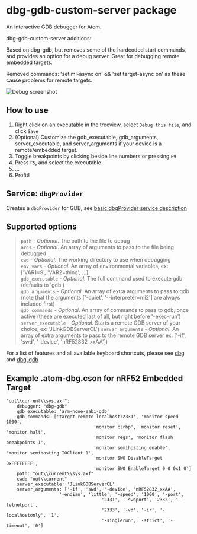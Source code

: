 # dbg-gdb-custom-server package

An interactive GDB debugger for Atom.

dbg-gdb-custom-server additions:

Based on dbg-gdb, but removes some of the hardcoded start commands, and provides an option for a debug server. Great for debugging remote embedded targets.

Removed commands: 'set mi-async on' && 'set target-async on' as these cause problems for remote targets.

![Debug screenshot](http://i.imgur.com/XcI592U.png)

## How to use

1. Right click on an executable in the treeview, select `Debug this file`, and click `Save`
2. (Optional) Customize the gdb_executable, gdb_arguments, server_executable, and server_arguments if your device is a remote/embedded target.
3. Toggle breakpoints by clicking beside line numbers or pressing `F9`
4. Press `F5`, and select the executable
5. ...
6. Profit!

## Service: `dbgProvider`

Creates a `dbgProvider` for GDB, see [basic dbgProvider  service description](https://github.com/31i73/atom-dbg#consumed-service-dbgprovider)

## Supported options
> `path` - *Optional*. The path to the file to debug  
> `args` - *Optional*. An array of arguments to pass to the file being debugged  
> `cwd` - *Optional*. The working directory to use when debugging  
> `env_vars` - *Optional*. An array of environmental variables, ex: ['VAR1=9', 'VAR2=thing', ...]  
> `gdb_executable` - *Optional*. The full command used to execute gdb (defaults to 'gdb')  
> `gdb_arguments` - *Optional*. An array of extra arguments to pass to gdb (note that the arguments ['-quiet', '--interpreter=mi2'] are always included first)  
> `gdb_commands` - *Optional*. An array of commands to pass to gdb, once active (these are executed last of all, but right before '-exec-run')  
> `server_executable` - *Optional*. Starts a remote GDB server of your choice, ex: 'JLinkGDBServerCL')
> `server_arguments` - *Optional*. An array of extra arguments to pass to the remote GDB server ex: ['-if', 'swd', '-device', 'nRF52832_xxAA'])

For a list of features and all available keyboard shortcuts, please see [dbg](https://atom.io/packages/dbg) and [dbg-gdb](https://atom.io/packages/dbg-gdb)

## Example .atom-dbg.cson for nRF52 Embedded Target
```
"out\\current\\sys.axf":
	debugger: "dbg-gdb"
	gdb_executable: 'arm-none-eabi-gdb'
	gdb_commands: ['target remote localhost:2331', 'monitor speed 1000',
								 'monitor clrbp', 'monitor reset', 'monitor halt',
								 'monitor regs', 'monitor flash breakpoints 1',
								 'monitor semihosting enable', 'monitor semihosting IOClient 1',
								 'monitor SWO DisableTarget 0xFFFFFFFF',
								 'monitor SWO EnableTarget 0 0 0x1 0']
	path: "out\\current\\sys.axf"
	cwd: "out\\current"
	server_executable: 'JLinkGDBServerCL'
	server_arguments: ['-if', 'swd', '-device', 'nRF52832_xxAA',
	                '-endian', 'little', '-speed', '1000', '-port',
									'2331', '-swoport', '2332', '-telnetport',
									'2333', '-vd', '-ir', '-localhostonly', '1',
									'-singlerun', '-strict', '-timeout', '0']
````
